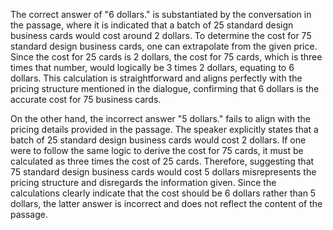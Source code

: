 The correct answer of "6 dollars." is substantiated by the conversation in the passage, where it is indicated that a batch of 25 standard design business cards would cost around 2 dollars. To determine the cost for 75 standard design business cards, one can extrapolate from the given price. Since the cost for 25 cards is 2 dollars, the cost for 75 cards, which is three times that number, would logically be 3 times 2 dollars, equating to 6 dollars. This calculation is straightforward and aligns perfectly with the pricing structure mentioned in the dialogue, confirming that 6 dollars is the accurate cost for 75 business cards.

On the other hand, the incorrect answer "5 dollars." fails to align with the pricing details provided in the passage. The speaker explicitly states that a batch of 25 standard design business cards would cost 2 dollars. If one were to follow the same logic to derive the cost for 75 cards, it must be calculated as three times the cost of 25 cards. Therefore, suggesting that 75 standard design business cards would cost 5 dollars misrepresents the pricing structure and disregards the information given. Since the calculations clearly indicate that the cost should be 6 dollars rather than 5 dollars, the latter answer is incorrect and does not reflect the content of the passage.